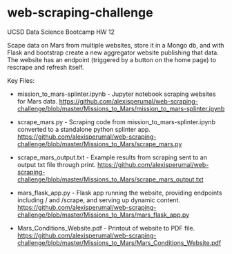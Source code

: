 # web-scraping-challenge
UCSD Data Science Bootcamp HW 12

Scape data on Mars from multiple websites, store it in a Mongo db, and with Flask and bootstrap create a new aggregator website publishing that data. The website has an endpoint (triggered by a button on the home page) to rescrape and refresh itself.

Key Files:

* mission_to_mars-splinter.ipynb - Jupyter notebook scraping websites for Mars data. https://github.com/alexisperumal/web-scraping-challenge/blob/master/Missions_to_Mars/mission_to_mars-splinter.ipynb

* scrape_mars.py - Scraping code from mission_to_mars-splinter.ipynb converted to a standalone python splinter app. https://github.com/alexisperumal/web-scraping-challenge/blob/master/Missions_to_Mars/scrape_mars.py

* scrape_mars_output.txt - Example results from scraping sent to an output txt file through print. https://github.com/alexisperumal/web-scraping-challenge/blob/master/Missions_to_Mars/scrape_mars_output.txt

* mars_flask_app.py - Flask app running the website, providing endpoints including / and /scrape, and serving up dynamic content. https://github.com/alexisperumal/web-scraping-challenge/blob/master/Missions_to_Mars/mars_flask_app.py

* Mars_Conditions_Website.pdf - Printout of website to PDF file. https://github.com/alexisperumal/web-scraping-challenge/blob/master/Missions_to_Mars/Mars_Conditions_Website.pdf

